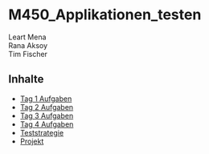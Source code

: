# M450_Applikationen_testen

Leart Mena  
Rana Aksoy  
Tim Fischer  

## Inhalte

- [Tag 1 Aufgaben](/Tag1_Aufgaben)
- [Tag 2 Aufgaben](/Tag2_Aufgaben)
- [Tag 3 Aufgaben](/Tag3_Aufgaben)
- [Tag 4 Aufgaben](/Tag4_Aufgaben)
- [Teststrategie](/teststrategie)
- [Projekt](/Projekt)